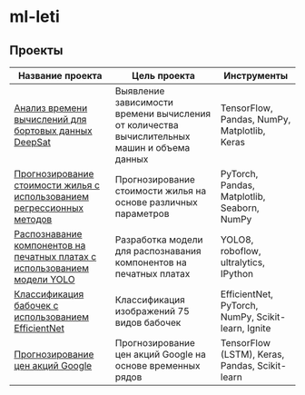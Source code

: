 # ml-leti

## Проекты

| Название проекта | Цель проекта | Инструменты |
|---------------------------------------|--------------|-------------|
| [Анализ времени вычислений для бортовых данных DeepSat](https://github.com/iLvoznyi/ml-leti/blob/main/Анализ%20времени%20вычислений%20для%20бортовых%20данных%20DeepSat/deepsat_analysis.ipynb) | Выявление зависимости времени вычисления от количества вычислительных машин и объема данных | TensorFlow, Pandas, NumPy, Matplotlib, Keras |
| [Прогнозирование стоимости жилья с использованием регрессионных методов](https://github.com/iLvoznyi/ml-leti/blob/main/Прогнозирование%20стоимости%20жилья%20с%20использованием%20регрессионных%20методов/house_price_regression.ipynb) | Прогнозирование стоимости жилья на основе различных параметров | PyTorch, Pandas, Matplotlib, Seaborn, NumPy |
| [Распознавание компонентов на печатных платах с использованием модели YOLO](https://github.com/iLvoznyi/ml-leti/blob/main/Распознавание%20компонентов%20на%20печатных%20платах%20с%20использованием%20модели%20YOLO/pcb_component_recognition.ipynb) | Разработка модели для распознавания компонентов на печатных платах | YOLO8, roboflow, ultralytics, IPython |
| [Классификация бабочек с использованием EfficientNet](https://github.com/iLvoznyi/ml-leti/blob/main/Классификация%20бабочек%20с%20использованием%20EfficientNet/butterfly_species_classification.ipynb) | Классификация изображений 75 видов бабочек | EfficientNet, PyTorch, NumPy, Scikit-learn, Ignite |
| [Прогнозирование цен акций Google]([https://github.com/iLvoznyi/yandex-praktikum-repo/blob/main/lab_3/stock_price_prediction.ipynb](https://github.com/iLvoznyi/ml-leti/blob/main/Прогнозирование%20цен%20акций%20Google/google_stock_price_prediction.ipynb)) | Прогнозирование цен акций Google на основе временных рядов | TensorFlow (LSTM), Keras, Pandas, Scikit-learn |
